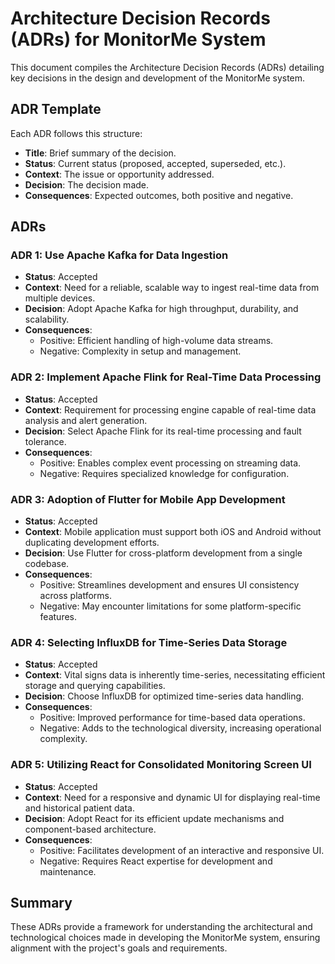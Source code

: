 # Architecture Decision Records (ADRs) for MonitorMe System

This document compiles the Architecture Decision Records (ADRs) detailing key decisions in the design and development of the MonitorMe system.

## ADR Template
Each ADR follows this structure:
- **Title**: Brief summary of the decision.
- **Status**: Current status (proposed, accepted, superseded, etc.).
- **Context**: The issue or opportunity addressed.
- **Decision**: The decision made.
- **Consequences**: Expected outcomes, both positive and negative.

## ADRs

### ADR 1: Use Apache Kafka for Data Ingestion
- **Status**: Accepted
- **Context**: Need for a reliable, scalable way to ingest real-time data from multiple devices.
- **Decision**: Adopt Apache Kafka for high throughput, durability, and scalability.
- **Consequences**:
  - Positive: Efficient handling of high-volume data streams.
  - Negative: Complexity in setup and management.

### ADR 2: Implement Apache Flink for Real-Time Data Processing
- **Status**: Accepted
- **Context**: Requirement for processing engine capable of real-time data analysis and alert generation.
- **Decision**: Select Apache Flink for its real-time processing and fault tolerance.
- **Consequences**:
  - Positive: Enables complex event processing on streaming data.
  - Negative: Requires specialized knowledge for configuration.

### ADR 3: Adoption of Flutter for Mobile App Development
- **Status**: Accepted
- **Context**: Mobile application must support both iOS and Android without duplicating development efforts.
- **Decision**: Use Flutter for cross-platform development from a single codebase.
- **Consequences**:
  - Positive: Streamlines development and ensures UI consistency across platforms.
  - Negative: May encounter limitations for some platform-specific features.

### ADR 4: Selecting InfluxDB for Time-Series Data Storage
- **Status**: Accepted
- **Context**: Vital signs data is inherently time-series, necessitating efficient storage and querying capabilities.
- **Decision**: Choose InfluxDB for optimized time-series data handling.
- **Consequences**:
  - Positive: Improved performance for time-based data operations.
  - Negative: Adds to the technological diversity, increasing operational complexity.

### ADR 5: Utilizing React for Consolidated Monitoring Screen UI
- **Status**: Accepted
- **Context**: Need for a responsive and dynamic UI for displaying real-time and historical patient data.
- **Decision**: Adopt React for its efficient update mechanisms and component-based architecture.
- **Consequences**:
  - Positive: Facilitates development of an interactive and responsive UI.
  - Negative: Requires React expertise for development and maintenance.

## Summary
These ADRs provide a framework for understanding the architectural and technological choices made in developing the MonitorMe system, ensuring alignment with the project's goals and requirements.
